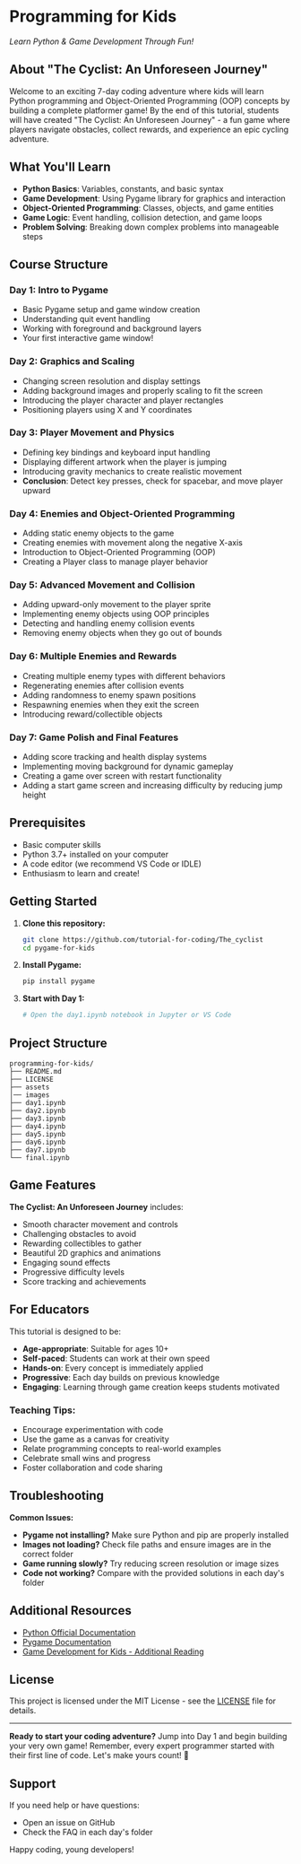 # Programming for Kids 
*Learn Python & Game Development Through Fun!*

## About "The Cyclist: An Unforeseen Journey"

Welcome to an exciting 7-day coding adventure where kids will learn Python programming and Object-Oriented Programming (OOP) concepts by building a complete platformer game! By the end of this tutorial, students will have created "The Cyclist: An Unforeseen Journey" - a fun game where players navigate obstacles, collect rewards, and experience an epic cycling adventure.

## What You'll Learn

- **Python Basics**: Variables, constants, and basic syntax
- **Game Development**: Using Pygame library for graphics and interaction
- **Object-Oriented Programming**: Classes, objects, and game entities
- **Game Logic**: Event handling, collision detection, and game loops
- **Problem Solving**: Breaking down complex problems into manageable steps

## Course Structure

### Day 1: Intro to Pygame
- Basic Pygame setup and game window creation
- Understanding quit event handling
- Working with foreground and background layers
- Your first interactive game window!

### Day 2: Graphics and Scaling
- Changing screen resolution and display settings
- Adding background images and properly scaling to fit the screen
- Introducing the player character and player rectangles
- Positioning players using X and Y coordinates

### Day 3: Player Movement and Physics
- Defining key bindings and keyboard input handling
- Displaying different artwork when the player is jumping
- Introducing gravity mechanics to create realistic movement
- **Conclusion**: Detect key presses, check for spacebar, and move player upward

### Day 4: Enemies and Object-Oriented Programming
- Adding static enemy objects to the game
- Creating enemies with movement along the negative X-axis
- Introduction to Object-Oriented Programming (OOP)
- Creating a Player class to manage player behavior

### Day 5: Advanced Movement and Collision
- Adding upward-only movement to the player sprite
- Implementing enemy objects using OOP principles
- Detecting and handling enemy collision events
- Removing enemy objects when they go out of bounds

### Day 6: Multiple Enemies and Rewards
- Creating multiple enemy types with different behaviors
- Regenerating enemies after collision events
- Adding randomness to enemy spawn positions
- Respawning enemies when they exit the screen
- Introducing reward/collectible objects

### Day 7: Game Polish and Final Features
- Adding score tracking and health display systems
- Implementing moving background for dynamic gameplay
- Creating a game over screen with restart functionality
- Adding a start game screen and increasing difficulty by reducing jump height

## Prerequisites

- Basic computer skills
- Python 3.7+ installed on your computer
- A code editor (we recommend VS Code or IDLE)
- Enthusiasm to learn and create!

## Getting Started

1. **Clone this repository:**
   ```bash
   git clone https://github.com/tutorial-for-coding/The_cyclist
   cd pygame-for-kids
   ```

2. **Install Pygame:**
   ```bash
   pip install pygame
   ```

3. **Start with Day 1:**
   ```bash
   # Open the day1.ipynb notebook in Jupyter or VS Code
   ```

## Project Structure

```
programming-for-kids/
├── README.md
├── LICENSE
├── assets
│── images
├── day1.ipynb
├── day2.ipynb
├── day3.ipynb
├── day4.ipynb
├── day5.ipynb
├── day6.ipynb
├── day7.ipynb
└── final.ipynb
```

## Game Features

**The Cyclist: An Unforeseen Journey** includes:
- Smooth character movement and controls
- Challenging obstacles to avoid
- Rewarding collectibles to gather
- Beautiful 2D graphics and animations
- Engaging sound effects
- Progressive difficulty levels
- Score tracking and achievements

## For Educators

This tutorial is designed to be:
- **Age-appropriate**: Suitable for ages 10+
- **Self-paced**: Students can work at their own speed
- **Hands-on**: Every concept is immediately applied
- **Progressive**: Each day builds on previous knowledge
- **Engaging**: Learning through game creation keeps students motivated

### Teaching Tips:
- Encourage experimentation with code
- Use the game as a canvas for creativity
- Relate programming concepts to real-world examples
- Celebrate small wins and progress
- Foster collaboration and code sharing

## Troubleshooting

**Common Issues:**
- **Pygame not installing?** Make sure Python and pip are properly installed
- **Images not loading?** Check file paths and ensure images are in the correct folder
- **Game running slowly?** Try reducing screen resolution or image sizes
- **Code not working?** Compare with the provided solutions in each day's folder



## Additional Resources

- [Python Official Documentation](https://docs.python.org/)
- [Pygame Documentation](https://www.pygame.org/docs/)
- [Game Development for Kids - Additional Reading]()

##  License

This project is licensed under the MIT License - see the [LICENSE](LICENSE) file for details.

---

**Ready to start your coding adventure?** Jump into Day 1 and begin building your very own game! Remember, every expert programmer started with their first line of code. Let's make yours count! 🚀

##  Support

If you need help or have questions:
- Open an issue on GitHub
- Check the FAQ in each day's folder

Happy coding, young developers! 
